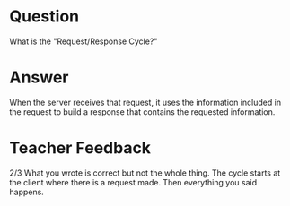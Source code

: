 # Question

What is the "Request/Response Cycle?"

# Answer
When the server receives that request, it uses the information included in the request to build a response that contains the requested information.

# Teacher Feedback
2/3
What you wrote is correct but not the whole thing. The cycle starts at the client where there is a request made. Then everything you said happens.
